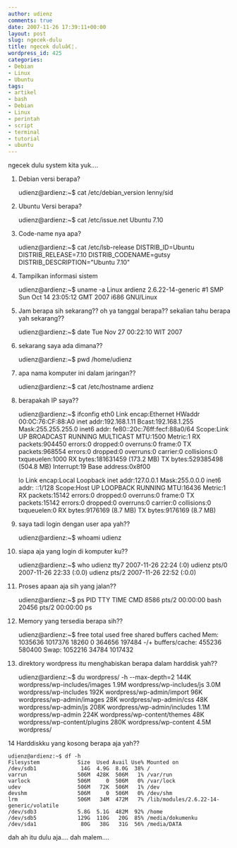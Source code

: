 ```yaml
---
author: udienz
comments: true
date: 2007-11-26 17:39:11+00:00
layout: post
slug: ngecek-dulu
title: ngecek duluâ€¦.
wordpress_id: 425
categories:
- Debian
- Linux
- Ubuntu
tags:
- artikel
- bash
- Debian
- Linux
- perintah
- script
- terminal
- tutorial
- ubuntu
---
```


ngecek dulu system kita yuk....

1. Debian versi berapa?

    
    udienz@ardienz:~$ cat /etc/debian_version
    lenny/sid


2. Ubuntu Versi berapa?

    
    udienz@ardienz:~$ cat /etc/issue.net
    Ubuntu 7.10


3. Code-name nya apa?

    
    udienz@ardienz:~$ cat /etc/lsb-release
    DISTRIB_ID=Ubuntu
    DISTRIB_RELEASE=7.10
    DISTRIB_CODENAME=gutsy
    DISTRIB_DESCRIPTION="Ubuntu 7.10"


4. Tampilkan informasi sistem

    
     udienz@ardienz:~$ uname -a
    Linux ardienz 2.6.22-14-generic #1 SMP Sun Oct 14 23:05:12 GMT 2007 i686 GNU/Linux


5. Jam berapa sih sekarang?? oh ya tanggal berapa?? sekalian tahu berapa yah sekarang??

    
    udienz@ardienz:~$ date
    Tue Nov 27 00:22:10 WIT 2007


6. sekarang saya ada dimana??

    
    udienz@ardienz:~$ pwd
    /home/udienz


7. apa nama komputer ini dalam jaringan??

    
    udienz@ardienz:~$ cat /etc/hostname
    ardienz


8. berapakah IP  saya??

    
    udienz@ardienz:~$ ifconfig
    eth0      Link encap:Ethernet  HWaddr 00:0C:76:CF:88:A0
              inet addr:192.168.1.11  Bcast:192.168.1.255  Mask:255.255.255.0
              inet6 addr: fe80::20c:76ff:fecf:88a0/64 Scope:Link
              UP BROADCAST RUNNING MULTICAST  MTU:1500  Metric:1
              RX packets:904450 errors:0 dropped:0 overruns:0 frame:0
              TX packets:968554 errors:0 dropped:0 overruns:0 carrier:0
              collisions:0 txqueuelen:1000
              RX bytes:181631459 (173.2 MB)  TX bytes:529385498 (504.8 MB)
              Interrupt:19 Base address:0x8f00
    
    lo        Link encap:Local Loopback
              inet addr:127.0.0.1  Mask:255.0.0.0
              inet6 addr: ::1/128 Scope:Host
              UP LOOPBACK RUNNING  MTU:16436  Metric:1
              RX packets:15142 errors:0 dropped:0 overruns:0 frame:0
              TX packets:15142 errors:0 dropped:0 overruns:0 carrier:0
              collisions:0 txqueuelen:0
              RX bytes:9176169 (8.7 MB)  TX bytes:9176169 (8.7 MB)


9. saya tadi login dengan user apa yah??

    
    udienz@ardienz:~$ whoami
    udienz


10. siapa aja yang login di komputer ku??

    
    udienz@ardienz:~$ who
    udienz   tty7         2007-11-26 22:24 (:0)
    udienz   pts/0        2007-11-26 22:33 (:0.0)
    udienz   pts/2        2007-11-26 22:52 (:0.0)


11. Proses apaan aja sih yang jalan??

    
    udienz@ardienz:~$ ps
      PID TTY          TIME CMD
     8586 pts/2    00:00:00 bash
    20456 pts/2    00:00:00 ps


12. Memory yang tersedia berapa sih??

    
    udienz@ardienz:~$ free
                 total       used       free     shared    buffers     cached
    Mem:       1035636    1017376      18260          0     364656     197484
    -/+ buffers/cache:     455236     580400
    Swap:      1052216      34784    1017432


13. direktory wordpress itu menghabiskan berapa dalam harddisk yah??

    
    udienz@ardienz:~$ du wordpress/ -h --max-depth=2
    144K    wordpress/wp-includes/images
    1.9M    wordpress/wp-includes/js
    3.0M    wordpress/wp-includes
    192K    wordpress/wp-admin/import
    96K     wordpress/wp-admin/images
    28K     wordpress/wp-admin/css
    48K     wordpress/wp-admin/js
    208K    wordpress/wp-admin/includes
    1.1M    wordpress/wp-admin
    224K    wordpress/wp-content/themes
    48K     wordpress/wp-content/plugins
    280K    wordpress/wp-content
    4.5M    wordpress/


14 Harddiskku yang kosong berapa aja yah??

    
    udienz@ardienz:~$ df -h
    Filesystem            Size  Used Avail Use% Mounted on
    /dev/sdb1              14G  4.9G  8.0G  38% /
    varrun                506M  428K  506M   1% /var/run
    varlock               506M     0  506M   0% /var/lock
    udev                  506M   72K  506M   1% /dev
    devshm                506M     0  506M   0% /dev/shm
    lrm                   506M   34M  472M   7% /lib/modules/2.6.22-14-generic/volatile
    /dev/sdb3             5.8G  5.1G  482M  92% /home
    /dev/sdb5             129G  110G   20G  85% /media/dokumenku
    /dev/sda1              80G   38G   31G  56% /media/DATA





dah ah itu dulu aja.... dah malem....
